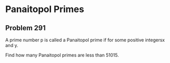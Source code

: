 #  Panaitopol Primes
## Problem 291



A prime number p is called a Panaitopol prime if  for some positive integersx and y.


Find how many Panaitopol primes are less than 51015.


  



